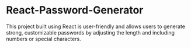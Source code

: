 # React-Password-Generator

This project built using React is user-friendly and allows users to generate strong, customizable passwords by adjusting the length and including numbers or special characters.
